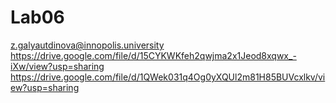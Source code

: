 # Lab06
z.galyautdinova@innopolis.university
https://drive.google.com/file/d/15CYKWKfeh2qwjma2x1Jeod8xqwx_-iXw/view?usp=sharing
https://drive.google.com/file/d/1QWek031q4Og0yXQUl2m81H85BUVcxlkv/view?usp=sharing
